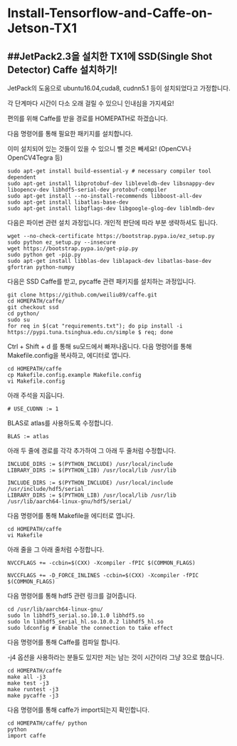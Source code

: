 Install-Tensorflow-and-Caffe-on-Jetson-TX1
========
##JetPack2.3을 설치한 TX1에 SSD(Single Shot Detector) Caffe 설치하기!
--------------
JetPack의 도움으로 ubuntu16.04,cuda8, cudnn5.1 등이 설치되었다고 가정합니다.

각 단계마다 시간이 다소 오래 걸릴 수 있으니 인내심을 가지세요!

편의를 위해 Caffe를 받을 경로를 HOMEPATH로 하겠습니다.

다음 명령어를 통해 필요한 패키지를 설치합니다.

이미 설치되어 있는 것들이 있을 수 있으니 뺄 것은 빼세요! (OpenCV나 OpenCV4Tegra 등)
<pre><code>sudo apt-get install build-essential-y # necessary compiler tool dependent
sudo apt-get install libprotobuf-dev libleveldb-dev libsnappy-dev libopencv-dev libhdf5-serial-dev protobuf-compiler
sudo apt-get install --no-install-recommends libboost-all-dev
sudo apt-get install libatlas-base-dev
sudo apt-get install libgflags-dev libgoogle-glog-dev liblmdb-dev
</code></pre>
다음은 파이썬 관련 설치 과정입니다. 개인적 판단에 따라 부분 생략하셔도 됩니다.
<pre><code>wget --no-check-certificate https://bootstrap.pypa.io/ez_setup.py 
sudo python ez_setup.py --insecure 
wget https://bootstrap.pypa.io/get-pip.py 
sudo python get -pip.py
sudo apt-get install libblas-dev liblapack-dev libatlas-base-dev gfortran python-numpy
</code></pre>
다음은 SSD Caffe를 받고, pycaffe 관련 패키지를 설치하는 과정입니다.
<pre><code>git clone https://github.com/weiliu89/caffe.git
cd HOMEPATH/caffe/
git checkout ssd
cd python/
sudo su
for req in $(cat "requirements.txt"); do pip install -i https://pypi.tuna.tsinghua.edu.cn/simple $ req; done 
</code></pre>
Ctrl + Shift + d 를 통해 su모드에서 빠져나옵니다.
다음 명령어를 통해 Makefile.config을 복사하고, 에디터로 엽니다.
<pre><code>cd HOMEPATH/caffe
cp Makefile.config.example Makefile.config
vi Makefile.config
</code></pre>
아래 주석을 지웁니다.
<pre><code># USE_CUDNN := 1
</code></pre>
BLAS로 atlas를 사용하도록 수정합니다.
<pre><code>BLAS := atlas
</code></pre>
아래 두 줄에 경로를 각각 추가하여 그 아래 두 줄처럼 수정합니다.
<pre><code>INCLUDE_DIRS := $(PYTHON_INCLUDE) /usr/local/include
LIBRARY_DIRS := $(PYTHON_LIB) /usr/local/lib /usr/lib

INCLUDE_DIRS := $(PYTHON_INCLUDE) /usr/local/include /usr/include/hdf5/serial
LIBRARY_DIRS := $(PYTHON_LIB) /usr/local/lib /usr/lib /usr/lib/aarch64-linux-gnu/hdf5/serial/
</code></pre>
다음 명령어를 통해 Makefile을 에디터로 엽니다.
<pre><code>cd HOMEPATH/caffe
vi Makefile
</code></pre>
아래 줄을 그 아래 줄처럼 수정합니다.
<pre><code>NVCCFLAGS += -ccbin=$(CXX) -Xcompiler -fPIC $(COMMON_FLAGS) 

NVCCFLAGS += -D_FORCE_INLINES -ccbin=$(CXX) -Xcompiler -fPIC $(COMMON_FLAGS)
</code></pre>
다음 명령어를 통해 hdf5 관련 링크를 걸어줍니다.
<pre><code>cd /usr/lib/aarch64-linux-gnu/
sudo ln libhdf5_serial.so.10.1.0 libhdf5.so
sudo ln libhdf5_serial_hl.so.10.0.2 libhdf5_hl.so
sudo ldconfig # Enable the connection to take effect
</code></pre>
다음 명령어를 통해 Caffe를 컴파일 합니다.

-j4 옵션을 사용하라는 분들도 있지만 저는 남는 것이 시간이라 그냥 3으로 했습니다.
<pre><code>cd HOMEPATH/caffe
make all -j3
make test -j3
make runtest -j3
make pycaffe -j3
</code></pre>
다음 명령어를 통해 caffe가 import되는지 확인합니다.
<pre><code>cd HOMEPATH/caffe/ python
python
import caffe
</code></pre>
